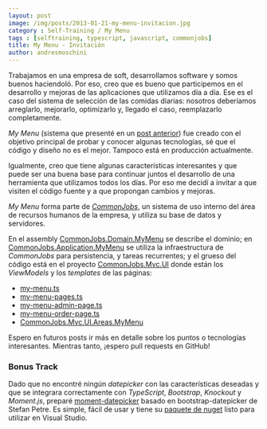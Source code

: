 ```yaml
---
layout: post
image: /img/posts/2013-01-21-my-menu-invitacion.jpg
category : Self-Training / My Menu
tags : [selftraining, typescript, javascript, commonjobs]
title: My Menu - Invitación
author: andresmoschini
---
```


Trabajamos en una empresa de soft, desarrollamos software y somos buenos haciendoló. Por eso, creo que es bueno que participemos en el desarrollo y mejoras de las aplicaciones que utilizamos día a día. Ese es el caso del sistema de selección de las comidas diarias: nosotros deberíamos arreglarlo, mejorarlo, optimizarlo y, llegado el caso, reemplazarlo completamente.

_My Menu_ (sistema que presenté en un [post anterior][]) fue creado con el objetivo principal de probar y conocer algunas tecnologías, sé que el código y diseño no es el mejor. Tampoco está en producción actualmente. 

Igualmente, creo que tiene algunas características interesantes y que puede ser una buena base para continuar juntos el desarrollo de una herramienta que utilizamos todos los días. Por eso me decidí a invitar a que visiten el código fuente y a que propongan cambios y mejoras.

_My Menu_ forma parte de _[CommonJobs][]_, un sistema de uso interno del área de recursos humanos de la empresa, y utiliza su base de datos y servidores. 

En el assembly [CommonJobs.Domain.MyMenu][] se describe el dominio; en [CommonJobs.Application.MyMenu][] se utiliza la infraestructura de _CommonJobs_ para persistencia, y tareas recurrentes; y el grueso del código está en el proyecto [CommonJobs.Mvc.UI][] donde están los _ViewModels_ y los _templates_ de las páginas:

* [my-menu.ts][]
* [my-menu-pages.ts][]
* [my-menu-admin-page.ts][]
* [my-menu-order-page.ts][]
* [CommonJobs.Mvc.UI.Areas.MyMenu][]

Espero en futuros posts ir más en detalle sobre los puntos o tecnologías interesantes. Mientras tanto, ¡espero pull requests en GitHub!

### Bonus Track

Dado que no encontré ningún _datepicker_ con las características deseadas y que se integrara correctamente con _TypeScript_, _Bootstrap_, _Knockout_ y _Moment.js_, preparé [moment-datepicker][] basado en bootstrap-datepicker de Stefan Petre. Es simple, fácil de usar y tiene su [paquete de nuget][moment-datepicker-nuget] listo para utilizar en Visual Studio.


[post anterior]: http://makingsensers.wordpress.com/2012/12/26/self-training-my-menu/
[CommonJobs]: http://commonjobs.makingsense.com/documentation
[CommonJobs.Mvc.UI]: https://github.com/CommonJobs/CommonJobs/tree/master/source/CommonJobs/CommonJobs.Mvc.UI
[my-menu.ts]: https://github.com/CommonJobs/CommonJobs/blob/master/source/CommonJobs/CommonJobs.Mvc.UI/Scripts/my-menu.ts
[my-menu-pages.ts]: https://github.com/CommonJobs/CommonJobs/blob/master/source/CommonJobs/CommonJobs.Mvc.UI/Scripts/my-menu-pages.ts
[my-menu-admin-page.ts]: https://github.com/CommonJobs/CommonJobs/blob/master/source/CommonJobs/CommonJobs.Mvc.UI/Scripts/my-menu-admin-page.ts
[my-menu-order-page.ts]: https://github.com/CommonJobs/CommonJobs/blob/master/source/CommonJobs/CommonJobs.Mvc.UI/Scripts/my-menu-order-page.ts
[CommonJobs.Mvc.UI.Areas.MyMenu]: https://github.com/CommonJobs/CommonJobs/tree/master/source/CommonJobs/CommonJobs.Mvc.UI/Areas/MyMenu
[CommonJobs.Domain.MyMenu]: https://github.com/CommonJobs/CommonJobs/tree/master/source/CommonJobs/CommonJobs.Domain.MyMenu
[CommonJobs.Application.MyMenu]: https://github.com/CommonJobs/CommonJobs/tree/master/source/CommonJobs/CommonJobs.Application.MyMenu
[moment-datepicker]: http://makingsense.github.com/moment-datepicker/
[moment-datepicker-nuget]: https://nuget.org/packages/MomentDatepicker